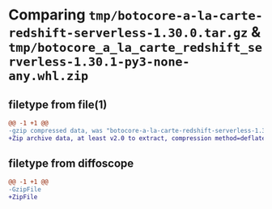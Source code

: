 # Comparing `tmp/botocore-a-la-carte-redshift-serverless-1.30.0.tar.gz` & `tmp/botocore_a_la_carte_redshift_serverless-1.30.1-py3-none-any.whl.zip`

## filetype from file(1)

```diff
@@ -1 +1 @@
-gzip compressed data, was "botocore-a-la-carte-redshift-serverless-1.30.0.tar", last modified: Tue Jul  4 01:44:56 2023, max compression
+Zip archive data, at least v2.0 to extract, compression method=deflate
```

## filetype from diffoscope

```diff
@@ -1 +1 @@
-GzipFile
+ZipFile
```


